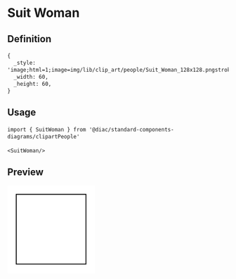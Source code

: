 # Suit Woman

## Definition

```
{
  _style: 'image;html=1;image=img/lib/clip_art/people/Suit_Woman_128x128.pngstrokeColor=none;',
  _width: 60,
  _height: 60,
}
```

## Usage

```
import { SuitWoman } from '@diac/standard-components-diagrams/clipartPeople'

<SuitWoman/>
```

## Preview

<img src="./suit-woman.png" width="200"/>
